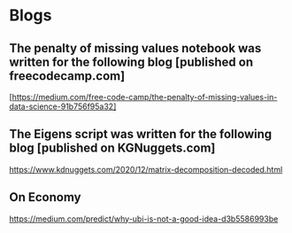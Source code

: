 # Blogs
## The penalty of missing values notebook was written for the following blog [published on freecodecamp.com]
[https://medium.com/free-code-camp/the-penalty-of-missing-values-in-data-science-91b756f95a32]

## The Eigens script was written for the following blog [published on KGNuggets.com]
https://www.kdnuggets.com/2020/12/matrix-decomposition-decoded.html

## On Economy
https://medium.com/predict/why-ubi-is-not-a-good-idea-d3b5586993be
